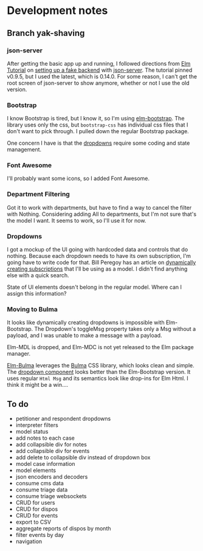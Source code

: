 # Development notes
## Branch yak-shaving
### json-server
After getting the basic app up and running, I followed directions from [Elm Tutorial](https://www.elm-tutorial.org/en/) on [setting up a fake backend](https://www.elm-tutorial.org/en/04-starting/02-backend.html) with [json-server](https://github.com/typicode/json-server). The tutorial pinned v0.9.5, but I used the latest, which is 0.14.0. For some reason, I can't get the root screen of json-server to show anymore, whether or not I use the old version.

### Bootstrap
I know Bootstrap is tired, but I know it, so I'm using [elm-bootstrap](http://elm-bootstrap.info/). The library uses only the css, but `bootstrap-css` has individual css files that I don't want to pick through. I pulled down the regular Bootstrap package.

One concern I have is that the [dropdowns](http://elm-bootstrap.info/dropdown) require some coding and state management.

### Font Awesome
I'll probably want some icons, so I added Font Awesome.

### Department Filtering
Got it to work with departments, but have to find a way to cancel the filter with Nothing. Considering adding All to departments, but I'm not sure that's the model I want. It seems to work, so I'll use it for now.

### Dropdowns
I got a mockup of the UI going with hardcoded data and controls that do nothing. Because each dropdown needs to have its own subscription, I'm going have to write code for that. Bill Peregoy has an article on [dynamically creating subscriptions](https://becoming-functional.com/dynamically-creating-elm-subscriptions-3b41e2dc0a30) that I'll be using as a model. I didn't find anything else with a quick search.

State of UI elements doesn't belong in the regular model. Where can I assign this information?

### Moving to Bulma
It looks like dynamically creating dropdowns is impossible with Elm-Bootstrap. The Dropdown's toggleMsg property takes only a Msg without a payload, and I was unable to make a message with a payload.

Elm-MDL is dropped, and Elm-MDC is not yet released to the Elm package manager.

[Elm-Bulma](https://github.com/surprisetalk/elm-bulma/) leverages the [Bulma](https://bulma.io) CSS library, which looks clean and simple. The [dropdown component](https://github.com/surprisetalk/elm-bulma/blob/master/src/Bulma/Components.elm) looks better than the Elm-Bootstrap version. It uses regular `Html Msg` and its semantics look like drop-ins for Elm Html. I think it might be a win....

## To do
- petitioner and respondent dropdowns
- interpreter filters
- model status
- add notes to each case
- add collapsible div for notes
- add collapsible div for events
- add delete to collapsible div instead of dropdown box
- model case information
- model elements
- json encoders and decoders
- consume cms data
- consume triage data
- consume triage websockets
- CRUD for users
- CRUD for dispos
- CRUD for events
- export to CSV
- aggregate reports of dispos by month
- filter events by day
- navigation